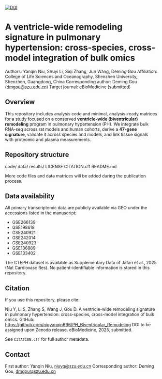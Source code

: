 [![DOI](https://zenodo.org/badge/DOI/10.5281/zenodo.17472768.svg)](https://doi.org/10.5281/zenodo.17472768)

A ventricle-wide remodeling signature in pulmonary hypertension: cross-species, cross-model integration of bulk omics
=================================================================================

Authors: Yanqin Niu, Shuyi Li, Siqi Zhang, Jun Wang, Deming Gou
Affiliation: College of Life Sciences and Oceanography, Shenzhen University, Shenzhen, Guangdong, China
Corresponding author: Deming Gou (dmgou@szu.edu.cn)
Target journal: eBioMedicine (submitted)

Overview
--------
This repository includes analysis code and minimal, analysis-ready matrices for a study focused on a conserved **ventricle-wide (biventricular) remodeling** program in pulmonary hypertension (PH). We integrate bulk RNA-seq across rat models and human cohorts, derive a **47-gene signature**, validate it across species and models, and link tissue signals with proteomic and plasma measurements.

Repository structure
--------------------
code/
data/
results/
LICENSE
CITATION.cff
README.md

More code files and data matrices will be added during the publication process.

Data availability
-----------------
All primary transcriptomic data are publicly available via GEO under the accessions listed in the manuscript:

- GSE266139
- GSE198618
- GSE240921
- GSE242014
- GSE240923
- GSE186989
- GSE133402

The CTEPH dataset is available as Supplementary Data of Jafari et al., 2025 (Nat Cardiovasc Res).
No patient-identifiable information is stored in this repository.

Citation
--------
If you use this repository, please cite:

Niu Y, Li S, Zhang S, Wang J, Gou D.
A ventricle-wide remodeling signature in pulmonary hypertension: cross-species, cross-model integration of bulk omics.
GitHub: https://github.com/niuyanqin666/PH_Biventricular_Remodeling
DOI to be assigned upon Zenodo release. eBioMedicine, 2025, submitted.

See `CITATION.cff` for full author metadata.

Contact
-------
First author: Yanqin Niu, niuyq@szu.edu.cn
Corresponding author: Deming Gou, dmgou@szu.edu.cn
